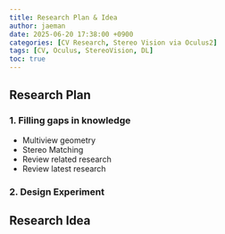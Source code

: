 ```yaml
---
title: Research Plan & Idea
author: jaeman
date: 2025-06-20 17:38:00 +0900
categories: [CV Research, Stereo Vision via Oculus2]
tags: [CV, Oculus, StereoVision, DL]
toc: true
---
```


## Research Plan

### 1. Filling gaps in knowledge

- Multiview geometry
- Stereo Matching
- Review related research
- Review latest research

### 2. Design Experiment

## Research Idea

